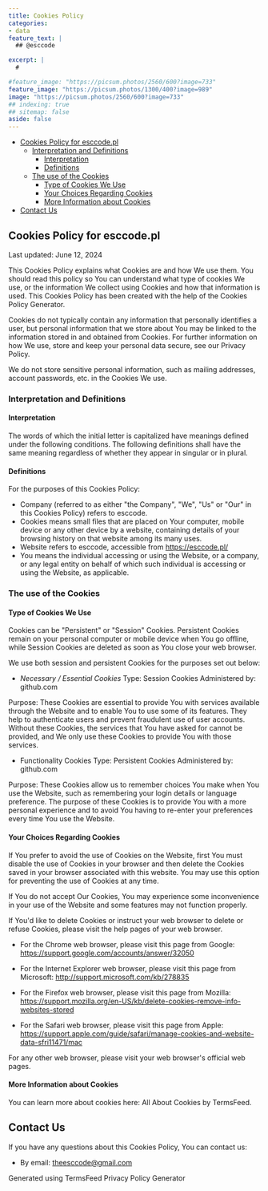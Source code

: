 ```yaml
---
title: Cookies Policy
categories:
- data
feature_text: |
  ## @esccode

excerpt: |
  # 

#feature_image: "https://picsum.photos/2560/600?image=733"
feature_image: "https://picsum.photos/1300/400?image=989"
image: "https://picsum.photos/2560/600?image=733"
## indexing: true
## sitemap: false
aside: false
---
```


- [Cookies Policy for esccode.pl](#cookies-policy-for-esccodepl)
  - [Interpretation and Definitions](#interpretation-and-definitions)
    - [Interpretation](#interpretation)
    - [Definitions](#definitions)
  - [The use of the Cookies](#the-use-of-the-cookies)
    - [Type of Cookies We Use](#type-of-cookies-we-use)
    - [Your Choices Regarding Cookies](#your-choices-regarding-cookies)
    - [More Information about Cookies](#more-information-about-cookies)
- [Contact Us](#contact-us)

## Cookies Policy for esccode.pl

Last updated: June 12, 2024  

This Cookies Policy explains what Cookies are and how We use them. You should read this policy so You can understand what type of cookies We use, or the information We collect using Cookies and how that information is used. This Cookies Policy has been created with the help of the Cookies Policy Generator.  

Cookies do not typically contain any information that personally identifies a user, but personal information that we store about You may be linked to the information stored in and obtained from Cookies. For further information on how We use, store and keep your personal data secure, see our Privacy Policy.  

We do not store sensitive personal information, such as mailing addresses, account passwords, etc. in the Cookies We use.  

### Interpretation and Definitions

#### Interpretation

The words of which the initial letter is capitalized have meanings defined under the following conditions. The following definitions shall have the same meaning regardless of whether they appear in singular or in plural.

#### Definitions

For the purposes of this Cookies Policy:  

- Company (referred to as either "the Company", "We", "Us" or "Our" in this Cookies Policy) refers to esccode.
- Cookies means small files that are placed on Your computer, mobile device or any other device by a website, containing details of your browsing history on that website among its many uses.
- Website refers to esccode, accessible from https://esccode.pl/
- You means the individual accessing or using the Website, or a company, or any legal entity on behalf of which such individual is accessing or using the Website, as applicable.  

### The use of the Cookies

#### Type of Cookies We Use

Cookies can be "Persistent" or "Session" Cookies. Persistent Cookies remain on your personal computer or mobile device when You go offline, while Session Cookies are deleted as soon as You close your web browser.  

We use both session and persistent Cookies for the purposes set out below:  

- *Necessary / Essential Cookies*
  Type: Session Cookies
  Administered by: github.com

Purpose: These Cookies are essential to provide You with services available through the Website and to enable You to use some of its features. They help to authenticate users and prevent fraudulent use of user accounts. Without these Cookies, the services that You have asked for cannot be provided, and We only use these Cookies to provide You with those services.

- Functionality Cookies
  Type: Persistent Cookies
  Administered by: github.com

Purpose: These Cookies allow us to remember choices You make when You use the Website, such as remembering your login details or language preference. The purpose of these Cookies is to provide You with a more personal experience and to avoid You having to re-enter your preferences every time You use the Website.  

#### Your Choices Regarding Cookies

If You prefer to avoid the use of Cookies on the Website, first You must disable the use of Cookies in your browser and then delete the Cookies saved in your browser associated with this website. You may use this option for preventing the use of Cookies at any time.  

If You do not accept Our Cookies, You may experience some inconvenience in your use of the Website and some features may not function properly.  

If You'd like to delete Cookies or instruct your web browser to delete or refuse Cookies, please visit the help pages of your web browser.  

- For the Chrome web browser, please visit this page from Google: <https://support.google.com/accounts/answer/32050>

- For the Internet Explorer web browser, please visit this page from Microsoft: <http://support.microsoft.com/kb/278835>

- For the Firefox web browser, please visit this page from Mozilla: <https://support.mozilla.org/en-US/kb/delete-cookies-remove-info-websites-stored>

- For the Safari web browser, please visit this page from Apple: <https://support.apple.com/guide/safari/manage-cookies-and-website-data-sfri11471/mac>  

For any other web browser, please visit your web browser's official web pages.  

#### More Information about Cookies

You can learn more about cookies here: All About Cookies by TermsFeed.  

## Contact Us

If you have any questions about this Cookies Policy, You can contact us:  

- By email: theesccode@gmail.com

Generated using TermsFeed Privacy Policy Generator  